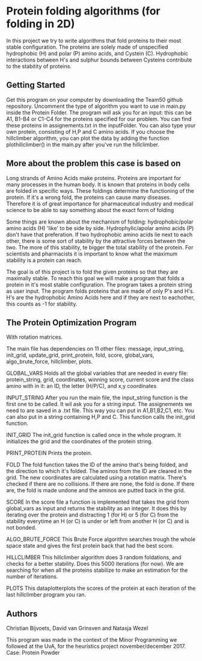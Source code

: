# Protein folding algorithms (for folding in 2D)
In this project we try to write algorithms that fold proteins to their most stable configuration. The proteins are solely made of  unspecified hydrophobic (H) and polar (P) amino acids, and Cystein (C). Hydrophobic interactions between H's and sulphur bounds between Cysteins contribute to the stabitity of proteins. 

## Getting Started
Get this program on your computer by downloading the Team50 github repository. 
Uncomment the type of algorithm you want to use in main.py inside the Protein Folder. The program will ask you for an input: this can be A1, B1-B4 or C1-C4 for the proteins specified for our problem. You can find these proteins in assignements.txt in the inputFolder. You can also type your own protein, consisting of H,P and C amino acids.
If you choose the hillclimber algorithm, you can plot the data by adding the function plothillclimber() in the main.py after you've run the hillclimber.

## More about the problem this case is based on
Long strands of Amino Acids make proteins. Proteins are important for many processes in the human body. It is known that proteins in body cells are folded in specific ways. These foldings determine the functioning of the protein. If it's a wrong fold, the proteins can cause many diseases. Therefore it is of great importance for pharmaceutical industry and medical science to be able to say something about the exact form of folding

Some things are known about the mechanism of folding: hydrophobic/polar amino acids (H) 'like' to be side by side. Hydrophylic/apolar amino acids (P) don't have that preferation. If two hydrophobic amino acids lie next to each other, there is some sort of stability by the attractive forces between the two. The more of this stability, te bigger the total stability of the protein. For scientists and pharmacists it is important to know what the maximum stability is a protein can reach.

The goal is of this project is to fold the given proteins so that they are maximally stable. To reach this goal we will make a program that folds a protein in it's most stable configuration. The program takes a protein string as user input. The program folds proteins that are made of only P's and H's. H's are the hydrophobic Amino Acids here and if they are next to eachother, this counts as -1 for stability.

## The Protein Optimization Program
With rotation matrices.

The main file has dependencies on 11 other files: message, input_string, init_grid, update_grid, print_protein, fold, score, global_vars, algo_brute_force, hillclimber, plots.

GLOBAL_VARS
Holds all the global variables that are needed in every file: protein_string, grid, coordinates, winning score, current score and the class amino with in it: an ID, the letter (H/P/C), and x,y coordinates

INPUT_STRING
After you run the main file, the input_string function is the first one to be called. It wil ask you for a string input. The assignements we need to are saved in a .txt file. This way you can put in A1,B1,B2,C1, etc. You can also put in a string containing H,P and C. This function calls the init_grid function.

INIT_GRID
The init_grid function is called once in the whole program. It initializes the grid and the coordinates of the protein string.

PRINT_PROTEIN
Prints the protein.

FOLD
The fold function takes the ID of the amino that's being folded, and the direction to which it's folded. The aminos from the ID are cleared in the grid. The new coordinates are calculated using a rotation matrix. There's checked if there are no collisions. If there are none, the fold is done. If there are, the fold is made undone and the aminos are putted back in the grid.

SCORE
In the score file a function is implemented that takes the grid from global_vars as input and returns the stability as an integer. It does this by iterating over the protein and distracting 1 (for H) or 5 (for C) from the stability everytime an H (or C) is under or left from another H (or C) and is not bonded.

ALGO_BRUTE_FORCE
This Brute Force algorithm searches trough the whole space state and gives the first protein back that had the best score.

HILLCLIMBER
This hillclimber algorithm does 3 random foldations, and checks for a better stability. Does this 5000 iterations (for now). We are searching for when all the proteins stabilize to make an estimation for the number of iterations.

PLOTS
This dataplotterplots the scores of the protein at each iteration of the last hillclimber program you ran.

## Authors
Christian Bijvoets, David van Grinsven and Natasja Wezel

This program was made in the context of the Minor Programming we followed at the UvA, for the heuristics project november/december 2017.
Case: Protein Powder

